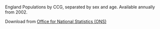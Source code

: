England Populations by CCG, separated by sex and age. Available annually from 2002.

Download from [Office for National Statistics (ONS)](https://www.ons.gov.uk/peoplepopulationandcommunity/populationandmigration/populationestimates/datasets/clinicalcommissioninggroupmidyearpopulationestimates)

